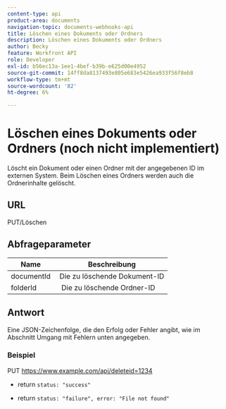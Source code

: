 ```yaml
---
content-type: api
product-area: documents
navigation-topic: documents-webhooks-api
title: Löschen eines Dokuments oder Ordners
description: Löschen eines Dokuments oder Ordners
author: Becky
feature: Workfront API
role: Developer
exl-id: b56ec13a-1ee1-4bef-b39b-e625d00e4952
source-git-commit: 14ff8da8137493e805e683e5426ea933f56f8eb8
workflow-type: tm+mt
source-wordcount: '82'
ht-degree: 6%

---
```



# Löschen eines Dokuments oder Ordners (noch nicht implementiert)

Löscht ein Dokument oder einen Ordner mit der angegebenen ID im externen System. Beim Löschen eines Ordners werden auch die Ordnerinhalte gelöscht.

## URL

PUT/Löschen

## Abfrageparameter

| Name  | Beschreibung |
|---|---|
| documentId  | Die zu löschende Dokument-ID |
| folderId  |  Die zu löschende Ordner-ID |



## Antwort

Eine JSON-Zeichenfolge, die den Erfolg oder Fehler angibt, wie im Abschnitt Umgang mit Fehlern unten angegeben.

### Beispiel

PUT https://www.example.com/api/deleteid=1234
* return `status: "success"`

* return `status: "failure", error: "File not found"`
